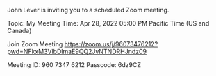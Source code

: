 John Lever is inviting you to a scheduled Zoom meeting.

Topic: My Meeting
Time: Apr 28, 2022 05:00 PM Pacific Time (US and Canada)

Join Zoom Meeting
https://zoom.us/j/96073476212?pwd=NFkxM3VlbDlmaE9QQ2JvNTNDRHJndz09

Meeting ID: 960 7347 6212
Passcode: 6dz9CZ




